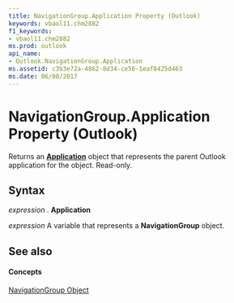 ```yaml
---
title: NavigationGroup.Application Property (Outlook)
keywords: vbaol11.chm2882
f1_keywords:
- vbaol11.chm2882
ms.prod: outlook
api_name:
- Outlook.NavigationGroup.Application
ms.assetid: c3b3e72a-4862-8d34-ce56-1eaf8425d463
ms.date: 06/08/2017
---
```



# NavigationGroup.Application Property (Outlook)

Returns an **[Application](application-object-outlook.md)** object that represents the parent Outlook application for the object. Read-only.


## Syntax

 _expression_ . **Application**

 _expression_ A variable that represents a **NavigationGroup** object.


## See also


#### Concepts


[NavigationGroup Object](navigationgroup-object-outlook.md)

